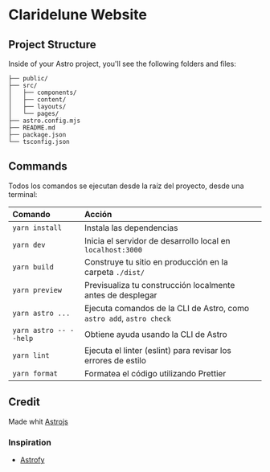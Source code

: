 # Claridelune Website

## Project Structure

Inside of your Astro project, you'll see the following folders and files:

```
├── public/
├── src/
│   ├── components/
│   ├── content/
│   ├── layouts/
│   └── pages/
├── astro.config.mjs
├── README.md
├── package.json
└── tsconfig.json
```

## Commands

Todos los comandos se ejecutan desde la raíz del proyecto, desde una terminal:

| Comando                | Acción                                                               |
| :--------------------- | :------------------------------------------------------------------- |
| `yarn install`         | Instala las dependencias                                             |
| `yarn dev`             | Inicia el servidor de desarrollo local en `localhost:3000`           |
| `yarn build`           | Construye tu sitio en producción en la carpeta `./dist/`             |
| `yarn preview`         | Previsualiza tu construcción localmente antes de desplegar           |
| `yarn astro ...`       | Ejecuta comandos de la CLI de Astro, como `astro add`, `astro check` |
| `yarn astro -- --help` | Obtiene ayuda usando la CLI de Astro                                 |
| `yarn lint`            | Ejecuta el linter (eslint) para revisar los errores de estilo        |
| `yarn format`          | Formatea el código utilizando Prettier                               |

## Credit

Made whit [Astrojs](https://astro.js.org)

### Inspiration

-   [Astrofy](https://github.com/manuelernestog/astrofy/tree/main)

